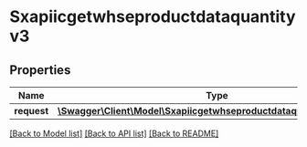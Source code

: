 # Sxapiicgetwhseproductdataquantityv3

## Properties
Name | Type | Description | Notes
------------ | ------------- | ------------- | -------------
**request** | [**\Swagger\Client\Model\Sxapiicgetwhseproductdataquantityv3Request**](Sxapiicgetwhseproductdataquantityv3Request.md) |  | [optional] 

[[Back to Model list]](../README.md#documentation-for-models) [[Back to API list]](../README.md#documentation-for-api-endpoints) [[Back to README]](../README.md)


